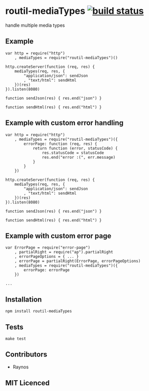 # routil-mediaTypes [![build status][1]][2]

handle multiple media types

## Example

    var http = require("http")
        , mediaTypes = require("routil-mediaTypes")()

    http.createServer(function (req, res) {
        mediaTypes(req, res, {
            "application/json": sendJson
            , "text/html": sendHtml
        })(res)
    }).listen(8080)

    function sendJson(res) { res.end("json") }

    function sendHtml(res) { res.end("html") }

## Example with custom error handling

    var http = require("http")
        , mediaTypes = require("routil-mediaTypes")({
            errorPage: function (req, res) {
                return function (error, statusCode) {
                    res.statusCode = statusCode
                    res.end("error :(", err.message)
                }
            }
        })

    http.createServer(function (req, res) {
        mediaTypes(req, res, {
            "application/json": sendJson
            , "text/html": sendHtml
        })(res)
    }).listen(8080)

    function sendJson(res) { res.end("json") }

    function sendHtml(res) { res.end("html") }

## Example with custom error page

    var ErrorPage = require("error-page")
        , partialRight = require("ap").partialRight
        , errorPageOptions = { ... }
        , errorPage = partialRight(ErrorPage, errorPageOptions)
        , mediaTypes = require("routil-mediaTypes")({
            errorPage: errorPage
        })

    ...

## Installation

`npm install routil-mediaTypes`

## Tests

`make test`

## Contributors

 - Raynos

## MIT Licenced

  [1]: https://secure.travis-ci.org/Raynos/routil-mediaTypes.png
  [2]: http://travis-ci.org/Raynos/routil-mediaTypes